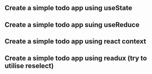 ## Create a simple todo app using useState
## Create a simple todo app suing useReduce
## Create a simple todo app using react context
## Create a simple todo app using readux (try to utilise reselect)